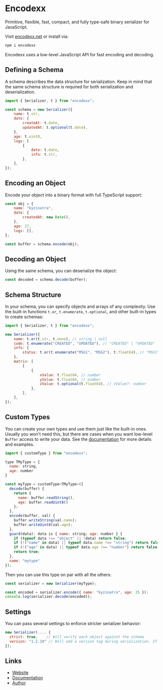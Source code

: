 # Encodexx

Primitive, flexible, fast, compact, and fully type-safe binary serializer for JavaScript.

Visit [encodexx.net](https://encodexx.net) or install via:

```bash
npm i encodexx
```

Encodexx uses a low-level JavaScript API for fast encoding and decoding.

## Defining a Schema

A schema describes the data structure for serialization. Keep in mind that the same schema structure is required for both serialization and deserialization.

```js
import { Serializer, t } from "encodexx";

const schema = new Serializer({
	name: t.str,
	date: {
		createAt: t.date,
		updatedAt: t.optional(t.date),
	},
	age: t.uint8,
	logs: [
		{
			date: t.date,
			info: t.str,
		},
	],
});
```

## Encoding an Object

Encode your object into a binary format with full TypeScript support:

```js
const obj = {
	name: "kyzinatra",
	date: {
		createdAt: new Date(),
	},
	age: 27,
	logs: [],
};

const buffer = schema.encode(obj);
```

## Decoding an Object

Using the same schema, you can deserialize the object:

```js
const decoded = schema.decode(buffer);
```

## Schema Structure

In your schema, you can specify objects and arrays of any complexity. Use the built-in functions `t.or`, `t.enumerate`, `t.optional`, and other built-in types to create schemas:

```js
import { Serializer, t } from "encodexx";

new Serializer({
	name: t.or(t.str, t.none), // string | null
	code: t.enumerate("CREATED", "UPDATED"), // "CREATED" | "UPDATED"
	info: {
		status: t.or(t.enumerate("MSG1", "MSG2"), t.float64), // "MSG1" | "MSG2" | number
	},
	matrix: [
		[
			{
				xValue: t.float64, // number
				yValue: t.float64, // number
				zValue: t.optional(t.float64), // zValue?: number
			},
		],
	],
});
```

## Custom Types

You can create your own types and use them just like the built-in ones. Usually you won't need this, but there are cases when you want low-level `Buffer` access to write your data. See the [documentation](https://encodexx.net/docs) for more details and examples.

```js
import { customType } from "encodexx";

type TMyType = {
  name: string,
  age: number
}

const myType = customType<TMyType>({
  decode(buffer) {
    return {
      name: buffer.readString(),
      age: buffer.readUint8()
    };
  },
  encode(buffer, val) {
    buffer.writeString(val.name);
    buffer.writeUint8(val.age);
  },
  guard(data): data is { name: string; age: number } {
    if (typeof data !== "object" || !data) return false;
    if (!("name" in data) || typeof data.name !== "string") return false;
    if (!("age" in data) || typeof data.age !== "number") return false;
    return true;
  },
  name: "mytype"
});
```

Then you can use this type on par with all the others:

```js
const serializer = new Serializer(myType);

const encoded = serializer.encode({ name: "kyzinatra", age: 25 });
console.log(serializer.decode(encoded));
```

## Settings

You can pass several settings to enforce stricter serializer behavior:

```js
new Serializer(..., {
  strict: true,    // Will verify each object against the schema
  version: "1.2.10" // Will add a version tag during serialization. If the versions don't match during deserialization, it will throw an error
});
```

## Links

- [Website](https://encodexx.net)
- [Documentation](https://encodexx.net/docs)
- [Author](https://github.com/kyzinatra)
